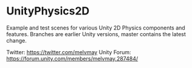 # UnityPhysics2D
Example and test scenes for various Unity 2D Physics components and features.  Branches are earlier Unity versions, master contains the latest change.


Twitter: https://twitter.com/melvmay
Unity Forum: https://forum.unity.com/members/melvmay.287484/
